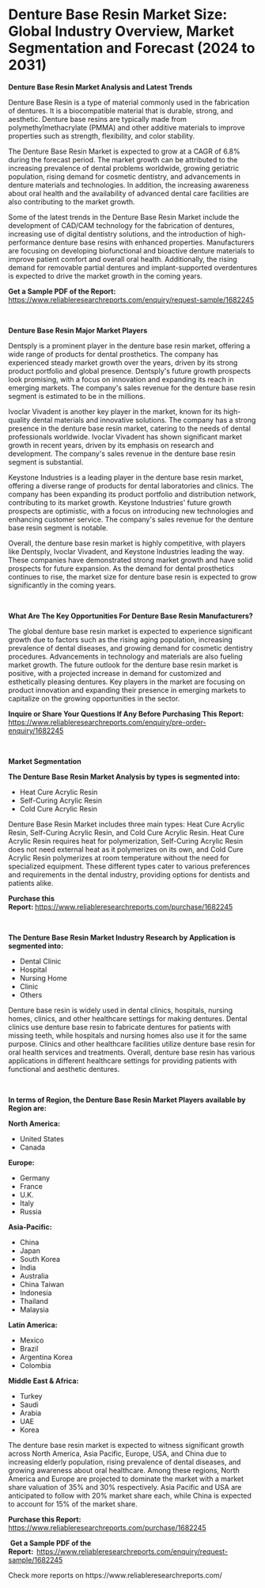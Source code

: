 <p><h1>Denture Base Resin Market Size: Global Industry Overview, Market Segmentation and Forecast (2024 to 2031)</h1></p><p><strong>Denture Base Resin Market Analysis and Latest Trends</strong></p>
<p><p>Denture Base Resin is a type of material commonly used in the fabrication of dentures. It is a biocompatible material that is durable, strong, and aesthetic. Denture base resins are typically made from polymethylmethacrylate (PMMA) and other additive materials to improve properties such as strength, flexibility, and color stability.</p><p>The Denture Base Resin Market is expected to grow at a CAGR of 6.8% during the forecast period. The market growth can be attributed to the increasing prevalence of dental problems worldwide, growing geriatric population, rising demand for cosmetic dentistry, and advancements in denture materials and technologies. In addition, the increasing awareness about oral health and the availability of advanced dental care facilities are also contributing to the market growth.</p><p>Some of the latest trends in the Denture Base Resin Market include the development of CAD/CAM technology for the fabrication of dentures, increasing use of digital dentistry solutions, and the introduction of high-performance denture base resins with enhanced properties. Manufacturers are focusing on developing biofunctional and bioactive denture materials to improve patient comfort and overall oral health. Additionally, the rising demand for removable partial dentures and implant-supported overdentures is expected to drive the market growth in the coming years.</p></p>
<p><strong>Get a Sample PDF of the Report:&nbsp;</strong> <a href="https://www.reliableresearchreports.com/enquiry/request-sample/1682245">https://www.reliableresearchreports.com/enquiry/request-sample/1682245</a></p>
<p>&nbsp;</p>
<p><strong>Denture Base Resin Major Market Players</strong></p>
<p><p>Dentsply is a prominent player in the denture base resin market, offering a wide range of products for dental prosthetics. The company has experienced steady market growth over the years, driven by its strong product portfolio and global presence. Dentsply's future growth prospects look promising, with a focus on innovation and expanding its reach in emerging markets. The company's sales revenue for the denture base resin segment is estimated to be in the millions.</p><p>Ivoclar Vivadent is another key player in the market, known for its high-quality dental materials and innovative solutions. The company has a strong presence in the denture base resin market, catering to the needs of dental professionals worldwide. Ivoclar Vivadent has shown significant market growth in recent years, driven by its emphasis on research and development. The company's sales revenue in the denture base resin segment is substantial.</p><p>Keystone Industries is a leading player in the denture base resin market, offering a diverse range of products for dental laboratories and clinics. The company has been expanding its product portfolio and distribution network, contributing to its market growth. Keystone Industries' future growth prospects are optimistic, with a focus on introducing new technologies and enhancing customer service. The company's sales revenue for the denture base resin segment is notable.</p><p>Overall, the denture base resin market is highly competitive, with players like Dentsply, Ivoclar Vivadent, and Keystone Industries leading the way. These companies have demonstrated strong market growth and have solid prospects for future expansion. As the demand for dental prosthetics continues to rise, the market size for denture base resin is expected to grow significantly in the coming years.</p></p>
<p>&nbsp;</p>
<p><strong>What Are The Key Opportunities For Denture Base Resin Manufacturers?</strong></p>
<p><p>The global denture base resin market is expected to experience significant growth due to factors such as the rising aging population, increasing prevalence of dental diseases, and growing demand for cosmetic dentistry procedures. Advancements in technology and materials are also fueling market growth. The future outlook for the denture base resin market is positive, with a projected increase in demand for customized and esthetically pleasing dentures. Key players in the market are focusing on product innovation and expanding their presence in emerging markets to capitalize on the growing opportunities in the sector.</p></p>
<p><strong>Inquire or Share Your Questions If Any Before Purchasing This Report:</strong> <a href="https://www.reliableresearchreports.com/enquiry/pre-order-enquiry/1682245">https://www.reliableresearchreports.com/enquiry/pre-order-enquiry/1682245</a></p>
<p>&nbsp;</p>
<p><strong>Market Segmentation</strong></p>
<p><strong>The Denture Base Resin Market Analysis by types is segmented into:</strong></p>
<p><ul><li>Heat Cure Acrylic Resin</li><li>Self-Curing Acrylic Resin</li><li>Cold Cure Acrylic Resin</li></ul></p>
<p><p>Denture Base Resin Market includes three main types: Heat Cure Acrylic Resin, Self-Curing Acrylic Resin, and Cold Cure Acrylic Resin. Heat Cure Acrylic Resin requires heat for polymerization, Self-Curing Acrylic Resin does not need external heat as it polymerizes on its own, and Cold Cure Acrylic Resin polymerizes at room temperature without the need for specialized equipment. These different types cater to various preferences and requirements in the dental industry, providing options for dentists and patients alike.</p></p>
<p><strong>Purchase this Report:&nbsp;</strong><a href="https://www.reliableresearchreports.com/purchase/1682245">https://www.reliableresearchreports.com/purchase/1682245</a></p>
<p>&nbsp;</p>
<p><strong>The Denture Base Resin Market Industry Research by Application is segmented into:</strong></p>
<p><ul><li>Dental Clinic</li><li>Hospital</li><li>Nursing Home</li><li>Clinic</li><li>Others</li></ul></p>
<p><p>Denture base resin is widely used in dental clinics, hospitals, nursing homes, clinics, and other healthcare settings for making dentures. Dental clinics use denture base resin to fabricate dentures for patients with missing teeth, while hospitals and nursing homes also use it for the same purpose. Clinics and other healthcare facilities utilize denture base resin for oral health services and treatments. Overall, denture base resin has various applications in different healthcare settings for providing patients with functional and aesthetic dentures.</p></p>
<p>&nbsp;</p>
<p><strong>In terms of Region, the Denture Base Resin Market Players available by Region are:</strong></p>
<p>
    <p> <strong> North America: </strong>
        <ul>
            <li>United States</li>
            <li>Canada</li>
        </ul>
        </p> 
    <p> <strong> Europe: </strong>
        <ul>
            <li>Germany</li>
            <li>France</li>
            <li>U.K.</li>
            <li>Italy</li>
            <li>Russia</li>
        </ul>
        </p> 
    <p> <strong> Asia-Pacific: </strong>
        <ul>
            <li>China</li>
            <li>Japan</li>
            <li>South Korea</li>
            <li>India</li>
            <li>Australia</li>
            <li>China Taiwan</li>
            <li>Indonesia</li>
            <li>Thailand</li>
            <li>Malaysia</li>
        </ul>
        </p> 
    <p> <strong> Latin America: </strong>
        <ul>
            <li>Mexico</li>
            <li>Brazil</li>
            <li>Argentina Korea</li>
            <li>Colombia</li>
        </ul>
        </p> 
    <p> <strong> Middle East & Africa: </strong>
        <ul>
            <li>Turkey</li>
            <li>Saudi</li>
            <li>Arabia</li>
            <li>UAE</li>
            <li>Korea</li>
        </ul>
    </p>
    </p>
<p><p>The denture base resin market is expected to witness significant growth across North America, Asia Pacific, Europe, USA, and China due to increasing elderly population, rising prevalence of dental diseases, and growing awareness about oral healthcare. Among these regions, North America and Europe are projected to dominate the market with a market share valuation of 35% and 30% respectively. Asia Pacific and USA are anticipated to follow with 20% market share each, while China is expected to account for 15% of the market share.</p></p>
<p><strong>Purchase this Report: </strong><a href="https://www.reliableresearchreports.com/purchase/1682245">https://www.reliableresearchreports.com/purchase/1682245</a></p>
<p>&nbsp;<strong>Get a Sample PDF of the Report:&nbsp;&nbsp;</strong><a href="https://www.reliableresearchreports.com/enquiry/request-sample/1682245">https://www.reliableresearchreports.com/enquiry/request-sample/1682245</a></p>
<p><strong></strong></p>
<p>Check more reports on https://www.reliableresearchreports.com/</p>